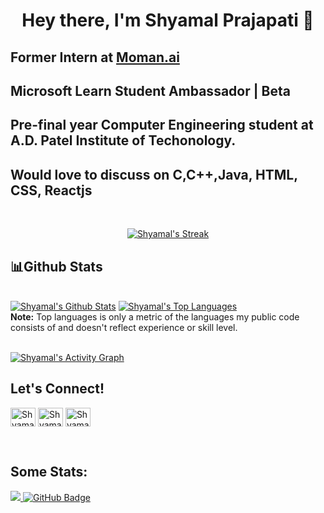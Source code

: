 

<h1 align="center"> Hey there, I'm Shyamal Prajapati 👋</h1>
<!-- <img src = "https://komarev.com/ghpvc/?username=shyamal2411&color=orange"> -->
<h2><strong>Former Intern at <a target="_blank" href="https://www.moman-ai.me/">Moman.ai</a></strong></h2>
<h2><strong>Microsoft Learn Student Ambassador | Beta</strong></h2>
<h2>Pre-final year Computer Engineering student at A.D. Patel Institute of Techonology.</h2>

<h2>Would love to discuss on <strong>C,C++,Java, HTML, CSS, Reactjs</strong></h2>
  <br/>

<p align="center">
    <a href="https://github.com/shyamal2411/github-readme-streak-stats">
        <img title="🔥 Get streak stats for your profile at git.io/streak-stats" alt="Shyamal's Streak" src="https://github-readme-streak-stats.herokuapp.com/?user=shyamal2411&"                    alt="shyamal2411&theme=black-ice&hide_border=true&stroke=0000&background=060A0CD0"/>
    </a>
  </p>
  
  ## 📊Github Stats

  <br/>
    <a href="https://github.com/shyamal2411/github-readme-stats"><img alt="Shyamal's Github Stats" src="https://github-readme-stats.vercel.app/api?username=shyamal2411&show_icons=true&count_private=true&theme=react&hide_border=true&bg_color=0D1117" /></a>
  <a href="https://github.com/shyamal2411/github-readme-stats"><img alt="Shyamal's Top Languages" src="https://github-readme-stats.vercel.app/api/top-langs/?username=shyamal2411&langs_count=8&count_private=true&layout=compact&theme=react&hide_border=true&bg_color=0D1117" /></a>
  <br/>
  <b>Note:</b> Top languages is only a metric of the languages my public code consists of and doesn't reflect experience or skill level.
  
<br/>
<br/>

<a href="https://github.com/shyamal2411/github-readme-activity-graph"><img alt="Shyamal's Activity Graph" src="https://activity-graph.herokuapp.com/graph?username=shyamal2411&bg_color=0D1117&color=5BCDEC&line=5BCDEC&point=FFFFFF&hide_border=true" /></a>
<br/>

## Let's Connect!
<p align="left">
<a href="https://www.linkedin.com/in/sgprajapati/" target="a _blank"><img align="center" src="https://raw.githubusercontent.com/rahuldkjain/github-profile-readme-generator/master/src/images/icons/Social/linked-in-alt.svg" alt="Shyamal Prajapati" height="30" width="40" /></a>
<a href="https://www.leetcode.com/Shyamal_2411" target="a _blank"><img align="center" src="https://raw.githubusercontent.com/rahuldkjain/github-profile-readme-generator/master/src/images/icons/Social/leet-code.svg" alt="Shyamal_2411" height="30" width="40" /></a>
<a href="https://instagram.com/shyamal.24" target="a _blank"><img align="center" src="https://raw.githubusercontent.com/rahuldkjain/github-profile-readme-generator/master/src/images/icons/Social/instagram.svg" alt="Shyamal.24" height="30" width="40" /></a>
</p>
<br/>

## Some Stats:
<a href="https://github.com/Meghna-DAS/github-profile-views-counter">
   <img src = "https://komarev.com/ghpvc/?username=shyamal2411&color=orange">
</a>
<a href="https://github.com/shyamal2411?tab=followers"><img src="https://img.shields.io/github/followers/shyamal2411?label=Followers&style=social" alt="GitHub Badge"></a>
